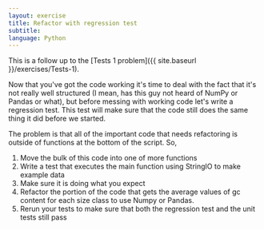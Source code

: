 ```yaml
---
layout: exercise
title: Refactor with regression test
subtitle:
language: Python
---
```


This is a follow up to the [Tests 1 problem]({{ site.baseurl }}/exercises/Tests-1).

Now that you've got the code working it's time to deal with the fact that it's
not really well structured (I mean, has this guy not heard of NumPy or Pandas or
what), but before messing with working code let's write a regression test. This
test will make sure that the code still does the same thing it did before we
started.

The problem is that all of the important code that needs refactoring is
outside of functions at the bottom of the script. So,

1.  Move the bulk of this code into one of more functions
2.  Write a test that executes the main function using StringIO to make
    example data
3.  Make sure it is doing what you expect
4.  Refactor the portion of the code that gets the average values of gc
    content for each size class to use Numpy or Pandas.
5.  Rerun your tests to make sure that both the regression test and the
    unit tests still pass
